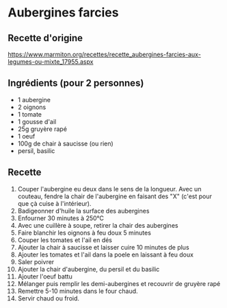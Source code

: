 # Aubergines farcies

## Recette d'origine
https://www.marmiton.org/recettes/recette_aubergines-farcies-aux-legumes-ou-mixte_17955.aspx

## Ingrédients (pour 2 personnes)
- 1 aubergine
- 2 oignons
- 1 tomate
- 1 gousse d'ail
- 25g gruyère rapé
- 1 oeuf
- 100g de chair à saucisse (ou rien)
- persil, basilic

## Recette
1. Couper l'aubergine eu deux dans le sens de la longueur. Avec un couteau, fendre la chair de l'aubergine en faisant des "X" (c'est pour que çà cuise à l'intérieur).
1. Badigeonner d'huile la surface des aubergines
1. Enfourner 30 minutes à 250°C
1. Avec une cuillère à soupe, retirer la chair des aubergines
1. Faire blanchir les oignons à feu doux 5 minutes
1. Couper les tomates et l'ail en dés
1. Ajouter la chair à saucisse et laisser cuire 10 minutes de plus
1. Ajouter les tomates et l'ail dans la poele en laissant à feu doux
1. Saler poivrer
1. Ajouter la chair d'aubergine, du persil et du basilic
1. Ajouter l'oeuf battu
1. Mélanger puis remplir les demi-aubergines et recouvrir de gruyère rapé
1. Remettre 5-10 minutes dans le four chaud.
1. Servir chaud ou froid.
